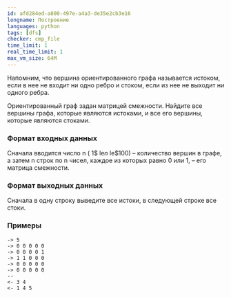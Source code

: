 ```yaml
---
id: afd284ed-a800-497e-a4a3-de35e2cb3e16
longname: Построение
languages: python
tags: [dfs]
checker: cmp_file
time_limit: 1
real_time_limit: 1
max_vm_size: 64M
---
```


Напомним, что вершина ориентированного графа называется истоком, если в нее не входит ни одно ребро и стоком, если из нее не выходит ни одного ребра.

Ориентированный граф задан матрицей смежности. Найдите все вершины графа, которые являются истоками, и все его вершины, которые являются стоками.

### Формат входных данных

Cначала вводится число n ( 1$ le$n$ le$100) – количество вершин в графе, а затем n строк по n чисел, каждое из которых равно 0 или 1, – его матрица смежности.

### Формат выходных данных

Сначала в одну строку выведите все истоки, в следующей строке все стоки.

### Примеры

```
-> 5
-> 0 0 0 0 0
-> 0 0 0 0 1
-> 1 1 0 0 0
-> 0 0 0 0 0
-> 0 0 0 0 0
--
<- 3 4
<- 1 4 5
```
